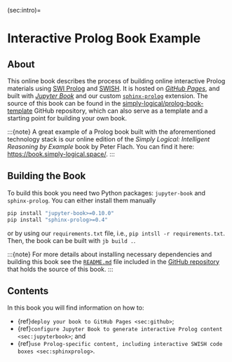 (sec:intro)=
# Interactive Prolog Book Example #

## About ##
This online book describes the process of building online interactive Prolog
materials using [SWI Prolog] and [SWISH].
It is hosted on [*GitHub Pages*], and built with [*Jupyter Book*] and our
custom [`sphinx-prolog`] extension.
The source of this book can be found in the
[simply-logical/prolog-book-template] GitHub repository, which can also serve
as a template and a starting point for building your own book.

:::{note}
A great example of a Prolog book built with the aforementioned technology
stack is our online edition of the *Simply Logical: Intelligent Reasoning by
Example* book by Peter Flach.
You can find it here: <https://book.simply-logical.space/>.
:::

## Building the Book ##
To build this book you need two Python packages: `jupyter-book` and
`sphinx-prolog`.
You can either install them manually
```bash
pip install "jupyter-book>=0.10.0"
pip install "sphinx-prolog>=0.4"
```
or by using our `requirements.txt` file, i.e.,
`pip intsll -r requirements.txt`.
Then, the book can be built with `jb build .`.

:::{note}
For more details about installing necessary dependencies and building this
book see the [`README.md`] file included in the [GitHub repository] that
holds the source of this book.
:::

## Contents ##
In this book you will find information on how to:

* {ref}`deploy your book to GitHub Pages <sec:github>`;
* {ref}`configure Jupyter Book to generate interactive Prolog content <sec:jupyterbook>`; and
* {ref}`use Prolog-specific content, including interactive SWISH code boxes <sec:sphinxprolog>`.

[SWI Prolog]: https://www.swi-prolog.org/
[SWISH]: https://swish.swi-prolog.org/
[*GitHub Pages*]: https://pages.github.com/
[*Jupyter Book*]: https://jupyterbook.org/
[`sphinx-prolog`]: https://github.com/simply-logical/sphinx-prolog
[simply-logical/prolog-book-template]: https://github.com/simply-logical/prolog-book-template
[`README.md`]: https://github.com/simply-logical/prolog-book-template#building-the-book
[GitHub repository]: https://github.com/simply-logical/prolog-book-template
